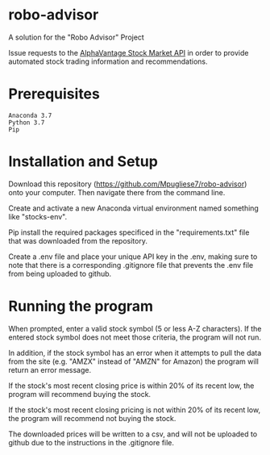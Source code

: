 # robo-advisor

A solution for the "Robo Advisor" Project

Issue requests to the [AlphaVantage Stock Market API](https://www.alphavantage.co/) in order to provide automated stock trading information and recommendations.

# Prerequisites
    Anaconda 3.7
    Python 3.7
    Pip

# Installation and Setup
Download this repository (https://github.com/Mpugliese7/robo-advisor) onto your computer. Then navigate there from the command line. 

Create and activate a new Anaconda virtual environment named something like "stocks-env". 

Pip install the required packages specificed in the "requirements.txt" file that was downloaded from the repository.

Create a .env file and place your unique API key in the .env, making sure to note that there is a corresponding .gitignore file that prevents the .env file from being uploaded to github.

# Running the program
When prompted, enter a valid stock symbol (5 or less A-Z characters). If the entered stock symbol does not meet those criteria, the program will not run. 

In addition, if the stock symbol has an error when it attempts to pull the data from the site (e.g. "AMZX" instead of "AMZN" for Amazon) the program will return an error message. 

If the stock's most recent closing price is within 20% of its recent low, the program will recommend buying the stock. 

If the stock's most recent closing pricing is not within 20% of its recent low, the program will recommend not buying the stock.

The downloaded prices will be written to a csv, and will not be uploaded to github due to the instructions in the .gitignore file.


